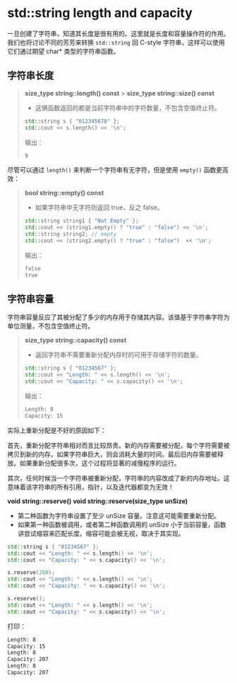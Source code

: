 # std::string length and capacity

一旦创建了字符串，知道其长度是很有用的。这里就是长度和容量操作符的作用。我们也将讨论不同的芳芳来转换 `std::string` 回 C-style 字符串，这样可以使用它们通过期望 char\* 类型的字符串函数。

## 字符串长度

> **size_type string::length() const** > **size_type string::size() const**
>
> - 这俩函数返回的都是当前字符串中的字符数量，不包含空值终止符。
>
> ```cpp
> std::string s { "012345678" };
> std::cout << s.length() << '\n';
> ```
>
> 输出：
>
> ```txt
> 9
> ```

尽管可以通过 `length()` 来判断一个字符串有无字符，但是使用 `empty()` 函数更高效：

> **bool string::empty() const**
>
> - 如果字符串中无字符则返回 true，反之 false。
>
> ```cpp
> std::string string1 { "Not Empty" };
> std::cout << (string1.empty() ? "true" : "false") << '\n';
> std::string string2; // empty
> std::cout << (string2.empty() ? "true" : "false")  << '\n';
> ```
>
> 输出：
>
> ```txt
> false
> true
> ```

## 字符串容量

字符串容量反应了其被分配了多少的内存用于存储其内容。该值基于字符串字符为单位测量，不包含空值终止符。

> **size_type string::capacity() const**
>
> - 返回字符串不需要重新分配内存时的可用于存储字符的数量。
>
> ```cpp
> std::string s { "01234567" };
> std::cout << "Length: " << s.length() << '\n';
> std::cout << "Capacity: " << s.capacity() << '\n';
> ```
>
> 输出：
>
> ```txt
> Length: 8
> Capacity: 15
> ```

实际上重新分配是不好的原因如下：

首先，重新分配字符串相对而言比较昂贵。新的内存需要被分配，每个字符需要被拷贝到新的内存。如果字符串巨大，则会消耗大量的时间。最后旧内存需要被释放。如果重新分配很多次，这个过程将显著的减慢程序的运行。

其次，任何时候当一个字符串被重新分配，字符串的内容改成了新的内存地址。这意味着该字符串的所有引用，指针，以及迭代器都变为无效！

**void string::reserve()**
**void string::reserve(size_type unSize)**

- 第二种函数为字符串设置了至少 unSize 容量。注意这可能需要重新分配。
- 如果第一种函数被调用，或者第二种函数调用的 unSize 小于当前容量，函数讲尝试缩容来匹配长度。缩容可能会被无视，取决于其实现。

```cpp
std::string s { "01234567" };
std::cout << "Length: " << s.length() << '\n';
std::cout << "Capacity: " << s.capacity() << '\n';

s.reserve(200);
std::cout << "Length: " << s.length() << '\n';
std::cout << "Capacity: " << s.capacity() << '\n';

s.reserve();
std::cout << "Length: " << s.length() << '\n';
std::cout << "Capacity: " << s.capacity() << '\n';
```

打印：

```txt
Length: 8
Capacity: 15
Length: 8
Capacity: 207
Length: 8
Capacity: 207
```
